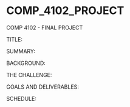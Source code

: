 # COMP_4102_PROJECT
COMP 4102 - FINAL PROJECT

TITLE:

SUMMARY:

BACKGROUND:

THE CHALLENGE:

GOALS AND DELIVERABLES:

SCHEDULE:
